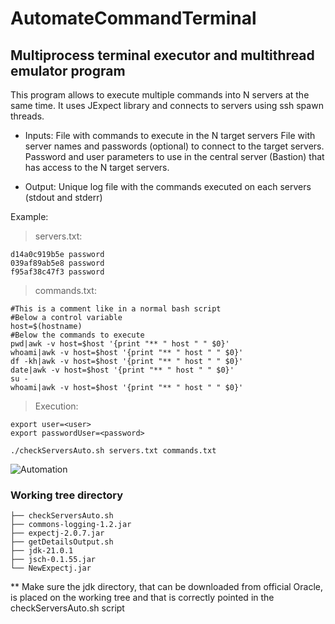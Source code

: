 # AutomateCommandTerminal

## Multiprocess terminal executor  and multithread emulator program

This program allows to execute multiple commands into N servers at the same time. It uses JExpect library and connects to servers using ssh spawn threads.

- Inputs:
File with commands to execute in the N target servers
File with server names and passwords (optional) to connect to the target servers.
Password and user parameters to use in the central server (Bastion) that has access to the N target servers.

- Output:
Unique log file with the commands executed on each servers (stdout and stderr)

Example:

>servers.txt:
```
d14a0c919b5e password
039af89ab5e8 password
f95af38c47f3 password
```

>commands.txt:
>
```
#This is a comment like in a normal bash script
#Below a control variable
host=$(hostname)
#Below the commands to execute
pwd|awk -v host=$host '{print "** " host " " $0}'
whoami|awk -v host=$host '{print "** " host " " $0}'
df -kh|awk -v host=$host '{print "** " host " " $0}'
date|awk -v host=$host '{print "** " host " " $0}'
su -
whoami|awk -v host=$host '{print "** " host " " $0}'
```
>Execution:
```
export user=<user>
export passwordUser=<password>
```
```
./checkServersAuto.sh servers.txt commands.txt
```

![Automation](https://github.com/Cesar642/AutomateCommandTerminal/assets/44422221/19f0e998-27ce-4e89-b678-0787dd0ddd36)

### Working tree directory
```
├── checkServersAuto.sh
├── commons-logging-1.2.jar
├── expectj-2.0.7.jar
├── getDetailsOutput.sh
├── jdk-21.0.1
├── jsch-0.1.55.jar
└── NewExpectj.jar
```
** Make sure the jdk directory, that can be downloaded from official Oracle, is placed on the working tree and that is correctly pointed in the checkServersAuto.sh script
